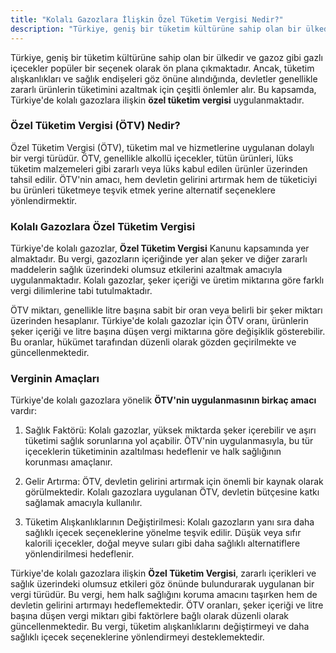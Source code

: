 ```yaml
---
title: "Kolalı Gazozlara İlişkin Özel Tüketim Vergisi Nedir?"
description: "Türkiye, geniş bir tüketim kültürüne sahip olan bir ülkedir ve gazoz gibi gazlı içecekler popüler bir seçenek olarak ön plana çıkmaktadır"
---
```


Türkiye, geniş bir tüketim kültürüne sahip olan bir ülkedir ve gazoz gibi gazlı içecekler popüler bir seçenek olarak ön plana çıkmaktadır. Ancak, tüketim alışkanlıkları ve sağlık endişeleri göz önüne alındığında, devletler genellikle zararlı ürünlerin tüketimini azaltmak için çeşitli önlemler alır. Bu kapsamda, Türkiye'de kolalı gazozlara ilişkin **özel tüketim vergisi** uygulanmaktadır.


### Özel Tüketim Vergisi (ÖTV) Nedir?

Özel Tüketim Vergisi (ÖTV), tüketim mal ve hizmetlerine uygulanan dolaylı bir vergi türüdür. ÖTV, genellikle alkollü içecekler, tütün ürünleri, lüks tüketim malzemeleri gibi zararlı veya lüks kabul edilen ürünler üzerinden tahsil edilir. ÖTV'nin amacı, hem devletin gelirini artırmak hem de tüketiciyi bu ürünleri tüketmeye teşvik etmek yerine alternatif seçeneklere yönlendirmektir.


### Kolalı Gazozlara Özel Tüketim Vergisi

Türkiye'de kolalı gazozlar, **Özel Tüketim Vergisi** Kanunu kapsamında yer almaktadır. Bu vergi, gazozların içeriğinde yer alan şeker ve diğer zararlı maddelerin sağlık üzerindeki olumsuz etkilerini azaltmak amacıyla uygulanmaktadır. Kolalı gazozlar, şeker içeriği ve üretim miktarına göre farklı vergi dilimlerine tabi tutulmaktadır.

ÖTV miktarı, genellikle litre başına sabit bir oran veya belirli bir şeker miktarı üzerinden hesaplanır. Türkiye'de kolalı gazozlar için ÖTV oranı, ürünlerin şeker içeriği ve litre başına düşen vergi miktarına göre değişiklik gösterebilir. Bu oranlar, hükümet tarafından düzenli olarak gözden geçirilmekte ve güncellenmektedir.


### Verginin Amaçları

Türkiye'de kolalı gazozlara yönelik **ÖTV'nin uygulanmasının birkaç amacı** vardır:

1. Sağlık Faktörü: Kolalı gazozlar, yüksek miktarda şeker içerebilir ve aşırı tüketimi sağlık sorunlarına yol açabilir. ÖTV'nin uygulanmasıyla, bu tür içeceklerin tüketiminin azaltılması hedeflenir ve halk sağlığının korunması amaçlanır.

2. Gelir Artırma: ÖTV, devletin gelirini artırmak için önemli bir kaynak olarak görülmektedir. Kolalı gazozlara uygulanan ÖTV, devletin bütçesine katkı sağlamak amacıyla kullanılır.

3. Tüketim Alışkanlıklarının Değiştirilmesi: Kolalı gazozların yanı sıra daha sağlıklı içecek seçeneklerine yönelme teşvik edilir. Düşük veya sıfır kalorili içecekler, doğal meyve suları gibi daha sağlıklı alternatiflere yönlendirilmesi hedeflenir.

Türkiye'de kolalı gazozlara ilişkin **Özel Tüketim Vergisi**, zararlı içerikleri ve sağlık üzerindeki olumsuz etkileri göz önünde bulundurarak uygulanan bir vergi türüdür. Bu vergi, hem halk sağlığını koruma amacını taşırken hem de devletin gelirini artırmayı hedeflemektedir. ÖTV oranları, şeker içeriği ve litre başına düşen vergi miktarı gibi faktörlere bağlı olarak düzenli olarak güncellenmektedir. Bu vergi, tüketim alışkanlıklarını değiştirmeyi ve daha sağlıklı içecek seçeneklerine yönlendirmeyi desteklemektedir.
